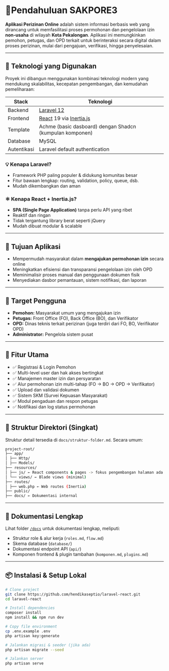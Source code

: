 # 📄Pendahuluan SAKPORE3

**Aplikasi Perizinan Online** adalah sistem informasi berbasis web yang dirancang untuk memfasilitasi proses permohonan dan pengelolaan izin **non-usaha** di wilayah **Kota Pekalongan**.
Aplikasi ini memungkinkan pemohon, petugas, dan OPD terkait untuk berinteraksi secara digital dalam proses perizinan, mulai dari pengajuan, verifikasi, hingga penyelesaian.

---

## 🔧 Teknologi yang Digunakan

Proyek ini dibangun menggunakan kombinasi teknologi modern yang mendukung skalabilitas, kecepatan pengembangan, dan kemudahan pemeliharaan:

| Stack | Teknologi |
| --- | --- |
| Backend | [Laravel 12](https://laravel.com/) |
| Frontend | [React](https://reactjs.org/) 19 via [Inertia.js](https://inertiajs.com/) |
| Template | Achme (basic dasboard) dengan Shadcn (kumpulan komponen) |
| Database | MySQL |
| Autentikasi | Laravel default authentication |

### 💡 Kenapa Laravel?

- Framework PHP paling populer & didukung komunitas besar
- Fitur bawaan lengkap: routing, validation, policy, queue, dsb.
- Mudah dikembangkan dan aman

### ⚛️ Kenapa React + Inertia.js?

- **SPA (Single Page Application)** tanpa perlu API yang ribet
- Reaktif dan ringan
- Tidak tergantung library berat seperti jQuery
- Mudah dibuat modular & scalable

---

## 🎯 Tujuan Aplikasi

- Mempermudah masyarakat dalam **mengajukan permohonan izin** secara online
- Meningkatkan efisiensi dan transparansi pengelolaan izin oleh OPD
- Meminimalisir proses manual dan penggunaan dokumen fisik
- Menyediakan dasbor pemantauan, sistem notifikasi, dan laporan

---

## 👥 Target Pengguna

- **Pemohon:** Masyarakat umum yang mengajukan izin
- **Petugas:** Front Office (FO), Back Office (BO), dan Verifikator
- **OPD:** Dinas teknis terkait perizinan (juga terdiri dari FO, BO, Verifikator OPD)
- **Administrator:** Pengelola sistem pusat

---

## 🚀 Fitur Utama

- ✅ Registrasi & Login Pemohon
- ✅ Multi-level user dan hak akses bertingkat
- ✅ Manajemen master izin dan persyaratan
- ✅ Alur permohonan izin multi-tahap (FO → BO → OPD → Verifikator)
- ✅ Upload dan validasi dokumen
- ✅ Sistem SKM (Survei Kepuasan Masyarakat)
- ✅ Modul pengaduan dan respon petugas
- ✅ Notifikasi dan log status permohonan

---

## 🧱 Struktur Direktori (Singkat)

Struktur detail tersedia di `docs/struktur-folder.md`. Secara umum:

```bash
project-root/
├── app/
│ ├── Http/
│ ├── Models/
├── resources/
│ ├── js/ ← React components & pages -> fokus pengembangan halaman ada disini
│ └── views/ ← Blade views (minimal)
├── routes/
│ ├── web.php ← Web routes (Inertia)
├── public/
├── docs/ ← Dokumentasi internal

```

---

## 📄 Dokumentasi Lengkap

Lihat folder [`/docs`](http://localhost:3000/docs/docs/) untuk dokumentasi lengkap, meliputi:

- Struktur role & alur kerja (`roles.md`, `flow.md`)
- Skema database (`database/`)
- Dokumentasi endpoint API (`api/`)
- Komponen frontend & plugin tambahan (`komponen.md`, `plugins.md`)

---

## 📦 Instalasi & Setup Lokal

```bash
# Clone project
git clone https://github.com/hendikaseptio/laravel-react.git
cd laravel-react

# Install dependencies
composer install
npm install && npm run dev

# Copy file environment
cp .env.example .env
php artisan key:generate

# Jalankan migrasi & seeder (jika ada)
php artisan migrate --seed

# Jalankan server
php artisan serve
```